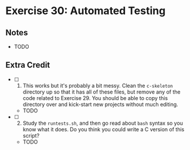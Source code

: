 # Exercise 30: Automated Testing

## Notes

- TODO

## Extra Credit

- [ ] 1. This works but it's probably a bit messy. Clean the `c-skeleton` directory up so that it has all of these files, but remove any of the code related to Exercise 29. You should be able to copy this directory over and kick-start new projects without much editing.
  - TODO
- [ ] 2. Study the `runtests.sh`, and then go read about `bash` syntax so you know what it does. Do you think you could write a C version of this script?
  - TODO
